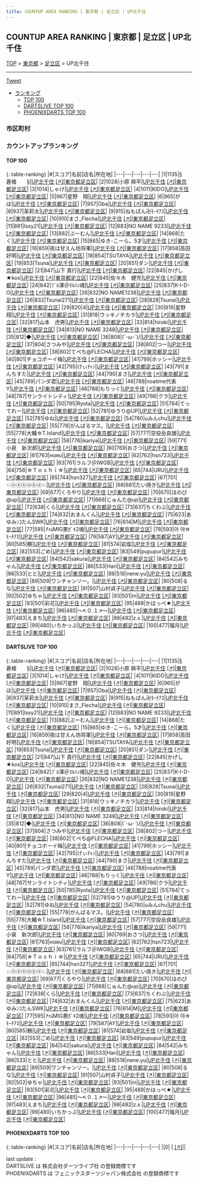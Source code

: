```yaml
---
title: COUNTUP AREA RANKING | 東京都 | 足立区 | UP北千住
---
```

## COUNTUP AREA RANKING | 東京都 | 足立区 | UP北千住

[TOP](/darts/rank/) > [東京都](/darts/rank/東京都/) > [足立区](/darts/rank/東京都/足立区/) > UP北千住

___

<a href="https://twitter.com/share?ref_src=twsrc%5Etfw" data-text="COUNTUP AREA RANKING | 東京都足立区UP北千住" class="twitter-share-button" data-hashtags="DARTSLIVE,PHOENIXDARTS,darts,ダーツ" data-show-count="false">Tweet</a>

* [ランキング](#カウントアップランキング)
    * [TOP 100](#top-100)
    * [DARTSLIVE TOP 100](#dartslive-top-100)
    * [PHOENIXDARTS TOP 100](#phoenixdarts-top-100)

### 市区町村

<ul>

</ul>

### カウントアップランキング

#### TOP 100



{:.table-ranking}
|#|スコア|名前|店名|所在地|
|---|---|---|---|---|
|1|1135|<span class="rank-name-dl">§　　蒼槍　　§</span>|<a href="/darts/rank/shops/f535b142e083513c58d385ea46352d8f.html">UP北千住</a> <a href="https://search.dartslive.com/jp/shop/f535b142e083513c58d385ea46352d8f">[↗]</a>|<a href="/darts/rank/東京都/足立区">東京都足立区</a>|
|2|1028|<span class="rank-name-dl">小原 舜平</span>|<a href="/darts/rank/shops/f535b142e083513c58d385ea46352d8f.html">UP北千住</a> <a href="https://search.dartslive.com/jp/shop/f535b142e083513c58d385ea46352d8f">[↗]</a>|<a href="/darts/rank/東京都/足立区">東京都足立区</a>|
|3|1014|<span class="rank-name-dl">しゃけ</span>|<a href="/darts/rank/shops/f535b142e083513c58d385ea46352d8f.html">UP北千住</a> <a href="https://search.dartslive.com/jp/shop/f535b142e083513c58d385ea46352d8f">[↗]</a>|<a href="/darts/rank/東京都/足立区">東京都足立区</a>|
|4|1011|<span class="rank-name-dl">KIDO</span>|<a href="/darts/rank/shops/f535b142e083513c58d385ea46352d8f.html">UP北千住</a> <a href="https://search.dartslive.com/jp/shop/f535b142e083513c58d385ea46352d8f">[↗]</a>|<a href="/darts/rank/東京都/足立区">東京都足立区</a>|
|5|967|<span class="rank-name-dl">星野　翔</span>|<a href="/darts/rank/shops/f535b142e083513c58d385ea46352d8f.html">UP北千住</a> <a href="https://search.dartslive.com/jp/shop/f535b142e083513c58d385ea46352d8f">[↗]</a>|<a href="/darts/rank/東京都/足立区">東京都足立区</a>|
|6|965|<span class="rank-name-dl">がほ</span>|<a href="/darts/rank/shops/f535b142e083513c58d385ea46352d8f.html">UP北千住</a> <a href="https://search.dartslive.com/jp/shop/f535b142e083513c58d385ea46352d8f">[↗]</a>|<a href="/darts/rank/東京都/足立区">東京都足立区</a>|
|7|957|<span class="rank-name-dl">Oba</span>|<a href="/darts/rank/shops/f535b142e083513c58d385ea46352d8f.html">UP北千住</a> <a href="https://search.dartslive.com/jp/shop/f535b142e083513c58d385ea46352d8f">[↗]</a>|<a href="/darts/rank/東京都/足立区">東京都足立区</a>|
|8|937|<span class="rank-name-dl">茉莉太</span>|<a href="/darts/rank/shops/f535b142e083513c58d385ea46352d8f.html">UP北千住</a> <a href="https://search.dartslive.com/jp/shop/f535b142e083513c58d385ea46352d8f">[↗]</a>|<a href="/darts/rank/東京都/足立区">東京都足立区</a>|
|9|915|<span class="rank-name-dl">ねもぱん卍ﾓｰﾁｱｽ</span>|<a href="/darts/rank/shops/f535b142e083513c58d385ea46352d8f.html">UP北千住</a> <a href="https://search.dartslive.com/jp/shop/f535b142e083513c58d385ea46352d8f">[↗]</a>|<a href="/darts/rank/東京都/足立区">東京都足立区</a>|
|10|910|<span class="rank-name-dl">まさ_Flecha</span>|<a href="/darts/rank/shops/f535b142e083513c58d385ea46352d8f.html">UP北千住</a> <a href="https://search.dartslive.com/jp/shop/f535b142e083513c58d385ea46352d8f">[↗]</a>|<a href="/darts/rank/東京都/足立区">東京都足立区</a>|
|11|891|<span class="rank-name-dl">Issy21</span>|<a href="/darts/rank/shops/f535b142e083513c58d385ea46352d8f.html">UP北千住</a> <a href="https://search.dartslive.com/jp/shop/f535b142e083513c58d385ea46352d8f">[↗]</a>|<a href="/darts/rank/東京都/足立区">東京都足立区</a>|
|12|883|<span class="rank-name-dl">NO NAME 9233</span>|<a href="/darts/rank/shops/f535b142e083513c58d385ea46352d8f.html">UP北千住</a> <a href="https://search.dartslive.com/jp/shop/f535b142e083513c58d385ea46352d8f">[↗]</a>|<a href="/darts/rank/東京都/足立区">東京都足立区</a>|
|13|882|<span class="rank-name-dl">ぷーむん</span>|<a href="/darts/rank/shops/f535b142e083513c58d385ea46352d8f.html">UP北千住</a> <a href="https://search.dartslive.com/jp/shop/f535b142e083513c58d385ea46352d8f">[↗]</a>|<a href="/darts/rank/東京都/足立区">東京都足立区</a>|
|14|868|<span class="rank-name-dl">たく</span>|<a href="/darts/rank/shops/f535b142e083513c58d385ea46352d8f.html">UP北千住</a> <a href="https://search.dartslive.com/jp/shop/f535b142e083513c58d385ea46352d8f">[↗]</a>|<a href="/darts/rank/東京都/足立区">東京都足立区</a>|
|15|865|<span class="rank-name-dl">ゆき･こーら。5才</span>|<a href="/darts/rank/shops/f535b142e083513c58d385ea46352d8f.html">UP北千住</a> <a href="https://search.dartslive.com/jp/shop/f535b142e083513c58d385ea46352d8f">[↗]</a>|<a href="/darts/rank/東京都/足立区">東京都足立区</a>|
|16|859|<span class="rank-name-dl">夜は甘えん坊将軍</span>|<a href="/darts/rank/shops/f535b142e083513c58d385ea46352d8f.html">UP北千住</a> <a href="https://search.dartslive.com/jp/shop/f535b142e083513c58d385ea46352d8f">[↗]</a>|<a href="/darts/rank/東京都/足立区">東京都足立区</a>|
|17|858|<span class="rank-name-dl">高田　好明</span>|<a href="/darts/rank/shops/f535b142e083513c58d385ea46352d8f.html">UP北千住</a> <a href="https://search.dartslive.com/jp/shop/f535b142e083513c58d385ea46352d8f">[↗]</a>|<a href="/darts/rank/東京都/足立区">東京都足立区</a>|
|18|854|<span class="rank-name-dl">TSUTAYA</span>|<a href="/darts/rank/shops/f535b142e083513c58d385ea46352d8f.html">UP北千住</a> <a href="https://search.dartslive.com/jp/shop/f535b142e083513c58d385ea46352d8f">[↗]</a>|<a href="/darts/rank/東京都/足立区">東京都足立区</a>|
|19|853|<span class="rank-name-dl">Tsuna</span>|<a href="/darts/rank/shops/f535b142e083513c58d385ea46352d8f.html">UP北千住</a> <a href="https://search.dartslive.com/jp/shop/f535b142e083513c58d385ea46352d8f">[↗]</a>|<a href="/darts/rank/東京都/足立区">東京都足立区</a>|
|20|851|<span class="rank-name-dl">ダン</span>|<a href="/darts/rank/shops/f535b142e083513c58d385ea46352d8f.html">UP北千住</a> <a href="https://search.dartslive.com/jp/shop/f535b142e083513c58d385ea46352d8f">[↗]</a>|<a href="/darts/rank/東京都/足立区">東京都足立区</a>|
|21|847|<span class="rank-name-dl">山下 貴行</span>|<a href="/darts/rank/shops/f535b142e083513c58d385ea46352d8f.html">UP北千住</a> <a href="https://search.dartslive.com/jp/shop/f535b142e083513c58d385ea46352d8f">[↗]</a>|<a href="/darts/rank/東京都/足立区">東京都足立区</a>|
|22|845|<span class="rank-name-dl">かげし★kos</span>|<a href="/darts/rank/shops/f535b142e083513c58d385ea46352d8f.html">UP北千住</a> <a href="https://search.dartslive.com/jp/shop/f535b142e083513c58d385ea46352d8f">[↗]</a>|<a href="/darts/rank/東京都/足立区">東京都足立区</a>|
|22|845|<span class="rank-name-dl">佐々木　健充</span>|<a href="/darts/rank/shops/f535b142e083513c58d385ea46352d8f.html">UP北千住</a> <a href="https://search.dartslive.com/jp/shop/f535b142e083513c58d385ea46352d8f">[↗]</a>|<a href="/darts/rank/東京都/足立区">東京都足立区</a>|
|24|842|<span class="rank-name-dl">ﾌﾞﾙ澤＠ﾏﾙﾊﾝ魂</span>|<a href="/darts/rank/shops/f535b142e083513c58d385ea46352d8f.html">UP北千住</a> <a href="https://search.dartslive.com/jp/shop/f535b142e083513c58d385ea46352d8f">[↗]</a>|<a href="/darts/rank/東京都/足立区">東京都足立区</a>|
|25|837|<span class="rank-name-dl">K-I-D-O</span>|<a href="/darts/rank/shops/f535b142e083513c58d385ea46352d8f.html">UP北千住</a> <a href="https://search.dartslive.com/jp/shop/f535b142e083513c58d385ea46352d8f">[↗]</a>|<a href="/darts/rank/東京都/足立区">東京都足立区</a>|
|26|832|<span class="rank-name-dl">NO NAME1238</span>|<a href="/darts/rank/shops/f535b142e083513c58d385ea46352d8f.html">UP北千住</a> <a href="https://search.dartslive.com/jp/shop/f535b142e083513c58d385ea46352d8f">[↗]</a>|<a href="/darts/rank/東京都/足立区">東京都足立区</a>|
|26|832|<span class="rank-name-dl">Tsunai271</span>|<a href="/darts/rank/shops/f535b142e083513c58d385ea46352d8f.html">UP北千住</a> <a href="https://search.dartslive.com/jp/shop/f535b142e083513c58d385ea46352d8f">[↗]</a>|<a href="/darts/rank/東京都/足立区">東京都足立区</a>|
|28|828|<span class="rank-name-dl">Tsunai</span>|<a href="/darts/rank/shops/f535b142e083513c58d385ea46352d8f.html">UP北千住</a> <a href="https://search.dartslive.com/jp/shop/f535b142e083513c58d385ea46352d8f">[↗]</a>|<a href="/darts/rank/東京都/足立区">東京都足立区</a>|
|29|820|<span class="rank-name-dl">4</span>|<a href="/darts/rank/shops/f535b142e083513c58d385ea46352d8f.html">UP北千住</a> <a href="https://search.dartslive.com/jp/shop/f535b142e083513c58d385ea46352d8f">[↗]</a>|<a href="/darts/rank/東京都/足立区">東京都足立区</a>|
|30|819|<span class="rank-name-dl">星野 翔</span>|<a href="/darts/rank/shops/f535b142e083513c58d385ea46352d8f.html">UP北千住</a> <a href="https://search.dartslive.com/jp/shop/f535b142e083513c58d385ea46352d8f">[↗]</a>|<a href="/darts/rank/東京都/足立区">東京都足立区</a>|
|31|818|<span class="rank-name-dl">ウッキノチカラ</span>|<a href="/darts/rank/shops/f535b142e083513c58d385ea46352d8f.html">UP北千住</a> <a href="https://search.dartslive.com/jp/shop/f535b142e083513c58d385ea46352d8f">[↗]</a>|<a href="/darts/rank/東京都/足立区">東京都足立区</a>|
|32|817|<span class="rank-name-dl">山本　虎男</span>|<a href="/darts/rank/shops/f535b142e083513c58d385ea46352d8f.html">UP北千住</a> <a href="https://search.dartslive.com/jp/shop/f535b142e083513c58d385ea46352d8f">[↗]</a>|<a href="/darts/rank/東京都/足立区">東京都足立区</a>|
|33|814|<span class="rank-name-dl">hiroki</span>|<a href="/darts/rank/shops/f535b142e083513c58d385ea46352d8f.html">UP北千住</a> <a href="https://search.dartslive.com/jp/shop/f535b142e083513c58d385ea46352d8f">[↗]</a>|<a href="/darts/rank/東京都/足立区">東京都足立区</a>|
|34|813|<span class="rank-name-dl">NO NAME 3248</span>|<a href="/darts/rank/shops/f535b142e083513c58d385ea46352d8f.html">UP北千住</a> <a href="https://search.dartslive.com/jp/shop/f535b142e083513c58d385ea46352d8f">[↗]</a>|<a href="/darts/rank/東京都/足立区">東京都足立区</a>|
|35|812|<span class="rank-name-dl">◆</span>|<a href="/darts/rank/shops/f535b142e083513c58d385ea46352d8f.html">UP北千住</a> <a href="https://search.dartslive.com/jp/shop/f535b142e083513c58d385ea46352d8f">[↗]</a>|<a href="/darts/rank/東京都/足立区">東京都足立区</a>|
|36|808|<span class="rank-name-dl">(`･ω･´)/</span>|<a href="/darts/rank/shops/f535b142e083513c58d385ea46352d8f.html">UP北千住</a> <a href="https://search.dartslive.com/jp/shop/f535b142e083513c58d385ea46352d8f">[↗]</a>|<a href="/darts/rank/東京都/足立区">東京都足立区</a>|
|37|804|<span class="rank-name-dl">さつみや</span>|<a href="/darts/rank/shops/f535b142e083513c58d385ea46352d8f.html">UP北千住</a> <a href="https://search.dartslive.com/jp/shop/f535b142e083513c58d385ea46352d8f">[↗]</a>|<a href="/darts/rank/東京都/足立区">東京都足立区</a>|
|38|802|<span class="rank-name-dl">つー</span>|<a href="/darts/rank/shops/f535b142e083513c58d385ea46352d8f.html">UP北千住</a> <a href="https://search.dartslive.com/jp/shop/f535b142e083513c58d385ea46352d8f">[↗]</a>|<a href="/darts/rank/東京都/足立区">東京都足立区</a>|
|38|802|<span class="rank-name-dl">てぺち@FLECHA</span>|<a href="/darts/rank/shops/f535b142e083513c58d385ea46352d8f.html">UP北千住</a> <a href="https://search.dartslive.com/jp/shop/f535b142e083513c58d385ea46352d8f">[↗]</a>|<a href="/darts/rank/東京都/足立区">東京都足立区</a>|
|40|801|<span class="rank-name-dl">チョコボーイ梅</span>|<a href="/darts/rank/shops/f535b142e083513c58d385ea46352d8f.html">UP北千住</a> <a href="https://search.dartslive.com/jp/shop/f535b142e083513c58d385ea46352d8f">[↗]</a>|<a href="/darts/rank/東京都/足立区">東京都足立区</a>|
|41|799|<span class="rank-name-dl">ホッシー</span>|<a href="/darts/rank/shops/f535b142e083513c58d385ea46352d8f.html">UP北千住</a> <a href="https://search.dartslive.com/jp/shop/f535b142e083513c58d385ea46352d8f">[↗]</a>|<a href="/darts/rank/東京都/足立区">東京都足立区</a>|
|42|795|<span class="rank-name-dl">けぃﾁｬﾝ</span>|<a href="/darts/rank/shops/f535b142e083513c58d385ea46352d8f.html">UP北千住</a> <a href="https://search.dartslive.com/jp/shop/f535b142e083513c58d385ea46352d8f">[↗]</a>|<a href="/darts/rank/東京都/足立区">東京都足立区</a>|
|43|791|<span class="rank-name-dl">まんちすた</span>|<a href="/darts/rank/shops/f535b142e083513c58d385ea46352d8f.html">UP北千住</a> <a href="https://search.dartslive.com/jp/shop/f535b142e083513c58d385ea46352d8f">[↗]</a>|<a href="/darts/rank/東京都/足立区">東京都足立区</a>|
|44|790|<span class="rank-name-dl">まさ</span>|<a href="/darts/rank/shops/f535b142e083513c58d385ea46352d8f.html">UP北千住</a> <a href="https://search.dartslive.com/jp/shop/f535b142e083513c58d385ea46352d8f">[↗]</a>|<a href="/darts/rank/東京都/足立区">東京都足立区</a>|
|45|789|<span class="rank-name-dl">パンダ君</span>|<a href="/darts/rank/shops/f535b142e083513c58d385ea46352d8f.html">UP北千住</a> <a href="https://search.dartslive.com/jp/shop/f535b142e083513c58d385ea46352d8f">[↗]</a>|<a href="/darts/rank/東京都/足立区">東京都足立区</a>|
|46|788|<span class="rank-name-dl">noatime代表　Y</span>|<a href="/darts/rank/shops/f535b142e083513c58d385ea46352d8f.html">UP北千住</a> <a href="https://search.dartslive.com/jp/shop/f535b142e083513c58d385ea46352d8f">[↗]</a>|<a href="/darts/rank/東京都/足立区">東京都足立区</a>|
|46|788|<span class="rank-name-dl">もりっく</span>|<a href="/darts/rank/shops/f535b142e083513c58d385ea46352d8f.html">UP北千住</a> <a href="https://search.dartslive.com/jp/shop/f535b142e083513c58d385ea46352d8f">[↗]</a>|<a href="/darts/rank/東京都/足立区">東京都足立区</a>|
|48|787|<span class="rank-name-dl">サンライトシティ</span>|<a href="/darts/rank/shops/f535b142e083513c58d385ea46352d8f.html">UP北千住</a> <a href="https://search.dartslive.com/jp/shop/f535b142e083513c58d385ea46352d8f">[↗]</a>|<a href="/darts/rank/東京都/足立区">東京都足立区</a>|
|49|786|<span class="rank-name-dl">クラ</span>|<a href="/darts/rank/shops/f535b142e083513c58d385ea46352d8f.html">UP北千住</a> <a href="https://search.dartslive.com/jp/shop/f535b142e083513c58d385ea46352d8f">[↗]</a>|<a href="/darts/rank/東京都/足立区">東京都足立区</a>|
|50|785|<span class="rank-name-dl">Ryota</span>|<a href="/darts/rank/shops/f535b142e083513c58d385ea46352d8f.html">UP北千住</a> <a href="https://search.dartslive.com/jp/shop/f535b142e083513c58d385ea46352d8f">[↗]</a>|<a href="/darts/rank/東京都/足立区">東京都足立区</a>|
|51|784|<span class="rank-name-dl">てってれー</span>|<a href="/darts/rank/shops/f535b142e083513c58d385ea46352d8f.html">UP北千住</a> <a href="https://search.dartslive.com/jp/shop/f535b142e083513c58d385ea46352d8f">[↗]</a>|<a href="/darts/rank/東京都/足立区">東京都足立区</a>|
|52|781|<span class="rank-name-dl">ゆうり@UP</span>|<a href="/darts/rank/shops/f535b142e083513c58d385ea46352d8f.html">UP北千住</a> <a href="https://search.dartslive.com/jp/shop/f535b142e083513c58d385ea46352d8f">[↗]</a>|<a href="/darts/rank/東京都/足立区">東京都足立区</a>|
|52|781|<span class="rank-name-dl">ゆね</span>|<a href="/darts/rank/shops/f535b142e083513c58d385ea46352d8f.html">UP北千住</a> <a href="https://search.dartslive.com/jp/shop/f535b142e083513c58d385ea46352d8f">[↗]</a>|<a href="/darts/rank/東京都/足立区">東京都足立区</a>|
|54|780|<span class="rank-name-dl">uみんchu</span>|<a href="/darts/rank/shops/f535b142e083513c58d385ea46352d8f.html">UP北千住</a> <a href="https://search.dartslive.com/jp/shop/f535b142e083513c58d385ea46352d8f">[↗]</a>|<a href="/darts/rank/東京都/足立区">東京都足立区</a>|
|55|778|<span class="rank-name-dl">がんばるマス。</span>|<a href="/darts/rank/shops/f535b142e083513c58d385ea46352d8f.html">UP北千住</a> <a href="https://search.dartslive.com/jp/shop/f535b142e083513c58d385ea46352d8f">[↗]</a>|<a href="/darts/rank/東京都/足立区">東京都足立区</a>|
|55|778|<span class="rank-name-dl">大輔☆T.Island</span>|<a href="/darts/rank/shops/f535b142e083513c58d385ea46352d8f.html">UP北千住</a> <a href="https://search.dartslive.com/jp/shop/f535b142e083513c58d385ea46352d8f">[↗]</a>|<a href="/darts/rank/東京都/足立区">東京都足立区</a>|
|57|777|<span class="rank-name-dl">空投岳良雄</span>|<a href="/darts/rank/shops/f535b142e083513c58d385ea46352d8f.html">UP北千住</a> <a href="https://search.dartslive.com/jp/shop/f535b142e083513c58d385ea46352d8f">[↗]</a>|<a href="/darts/rank/東京都/足立区">東京都足立区</a>|
|58|776|<span class="rank-name-dl">ikariya</span>|<a href="/darts/rank/shops/f535b142e083513c58d385ea46352d8f.html">UP北千住</a> <a href="https://search.dartslive.com/jp/shop/f535b142e083513c58d385ea46352d8f">[↗]</a>|<a href="/darts/rank/東京都/足立区">東京都足立区</a>|
|59|771|<span class="rank-name-dl">小泉　新次郎</span>|<a href="/darts/rank/shops/f535b142e083513c58d385ea46352d8f.html">UP北千住</a> <a href="https://search.dartslive.com/jp/shop/f535b142e083513c58d385ea46352d8f">[↗]</a>|<a href="/darts/rank/東京都/足立区">東京都足立区</a>|
|60|769|<span class="rank-name-dl">おさつ</span>|<a href="/darts/rank/shops/f535b142e083513c58d385ea46352d8f.html">UP北千住</a> <a href="https://search.dartslive.com/jp/shop/f535b142e083513c58d385ea46352d8f">[↗]</a>|<a href="/darts/rank/東京都/足立区">東京都足立区</a>|
|61|763|<span class="rank-name-dl">нαяυ</span>|<a href="/darts/rank/shops/f535b142e083513c58d385ea46352d8f.html">UP北千住</a> <a href="https://search.dartslive.com/jp/shop/f535b142e083513c58d385ea46352d8f">[↗]</a>|<a href="/darts/rank/東京都/足立区">東京都足立区</a>|
|62|762|<span class="rank-name-dl">hsn723</span>|<a href="/darts/rank/shops/f535b142e083513c58d385ea46352d8f.html">UP北千住</a> <a href="https://search.dartslive.com/jp/shop/f535b142e083513c58d385ea46352d8f">[↗]</a>|<a href="/darts/rank/東京都/足立区">東京都足立区</a>|
|63|761|<span class="rank-name-dl">ラルフ＠IWGB</span>|<a href="/darts/rank/shops/f535b142e083513c58d385ea46352d8f.html">UP北千住</a> <a href="https://search.dartslive.com/jp/shop/f535b142e083513c58d385ea46352d8f">[↗]</a>|<a href="/darts/rank/東京都/足立区">東京都足立区</a>|
|64|756|<span class="rank-name-dl">☆Ｔｏｓｈｉ☆</span>|<a href="/darts/rank/shops/f535b142e083513c58d385ea46352d8f.html">UP北千住</a> <a href="https://search.dartslive.com/jp/shop/f535b142e083513c58d385ea46352d8f">[↗]</a>|<a href="/darts/rank/東京都/足立区">東京都足立区</a>|
|65|744|<span class="rank-name-dl">URU</span>|<a href="/darts/rank/shops/f535b142e083513c58d385ea46352d8f.html">UP北千住</a> <a href="https://search.dartslive.com/jp/shop/f535b142e083513c58d385ea46352d8f">[↗]</a>|<a href="/darts/rank/東京都/足立区">東京都足立区</a>|
|65|744|<span class="rank-name-dl">hsn327</span>|<a href="/darts/rank/shops/f535b142e083513c58d385ea46352d8f.html">UP北千住</a> <a href="https://search.dartslive.com/jp/shop/f535b142e083513c58d385ea46352d8f">[↗]</a>|<a href="/darts/rank/東京都/足立区">東京都足立区</a>|
|67|701|<span class="rank-name-dl">♘ⓝⓐⓝⓐⓚⓞ♘</span>|<a href="/darts/rank/shops/f535b142e083513c58d385ea46352d8f.html">UP北千住</a> <a href="https://search.dartslive.com/jp/shop/f535b142e083513c58d385ea46352d8f">[↗]</a>|<a href="/darts/rank/東京都/足立区">東京都足立区</a>|
|68|681|<span class="rank-name-dl">たい焼き</span>|<a href="/darts/rank/shops/f535b142e083513c58d385ea46352d8f.html">UP北千住</a> <a href="https://search.dartslive.com/jp/shop/f535b142e083513c58d385ea46352d8f">[↗]</a>|<a href="/darts/rank/東京都/足立区">東京都足立区</a>|
|69|677|<span class="rank-name-dl">くろやり</span>|<a href="/darts/rank/shops/f535b142e083513c58d385ea46352d8f.html">UP北千住</a> <a href="https://search.dartslive.com/jp/shop/f535b142e083513c58d385ea46352d8f">[↗]</a>|<a href="/darts/rank/東京都/足立区">東京都足立区</a>|
|70|670|<span class="rank-name-dl">ほのぴ@up</span>|<a href="/darts/rank/shops/f535b142e083513c58d385ea46352d8f.html">UP北千住</a> <a href="https://search.dartslive.com/jp/shop/f535b142e083513c58d385ea46352d8f">[↗]</a>|<a href="/darts/rank/東京都/足立区">東京都足立区</a>|
|71|668|<span class="rank-name-dl">じゅんた@up</span>|<a href="/darts/rank/shops/f535b142e083513c58d385ea46352d8f.html">UP北千住</a> <a href="https://search.dartslive.com/jp/shop/f535b142e083513c58d385ea46352d8f">[↗]</a>|<a href="/darts/rank/東京都/足立区">東京都足立区</a>|
|72|638|<span class="rank-name-dl">くら</span>|<a href="/darts/rank/shops/f535b142e083513c58d385ea46352d8f.html">UP北千住</a> <a href="https://search.dartslive.com/jp/shop/f535b142e083513c58d385ea46352d8f">[↗]</a>|<a href="/darts/rank/東京都/足立区">東京都足立区</a>|
|73|637|<span class="rank-name-dl">ちくわぶ</span>|<a href="/darts/rank/shops/f535b142e083513c58d385ea46352d8f.html">UP北千住</a> <a href="https://search.dartslive.com/jp/shop/f535b142e083513c58d385ea46352d8f">[↗]</a>|<a href="/darts/rank/東京都/足立区">東京都足立区</a>|
|74|632|<span class="rank-name-dl">おまんくん</span>|<a href="/darts/rank/shops/f535b142e083513c58d385ea46352d8f.html">UP北千住</a> <a href="https://search.dartslive.com/jp/shop/f535b142e083513c58d385ea46352d8f">[↗]</a>|<a href="/darts/rank/東京都/足立区">東京都足立区</a>|
|75|623|<span class="rank-name-dl">あゆみﾝｺたんSWK</span>|<a href="/darts/rank/shops/f535b142e083513c58d385ea46352d8f.html">UP北千住</a> <a href="https://search.dartslive.com/jp/shop/f535b142e083513c58d385ea46352d8f">[↗]</a>|<a href="/darts/rank/東京都/足立区">東京都足立区</a>|
|76|614|<span class="rank-name-dl">M</span>|<a href="/darts/rank/shops/f535b142e083513c58d385ea46352d8f.html">UP北千住</a> <a href="https://search.dartslive.com/jp/shop/f535b142e083513c58d385ea46352d8f">[↗]</a>|<a href="/darts/rank/東京都/足立区">東京都足立区</a>|
|77|595|<span class="rank-name-dl">*ﾁｬﾑ*MIG悪ｶﾞｷ2魂</span>|<a href="/darts/rank/shops/f535b142e083513c58d385ea46352d8f.html">UP北千住</a> <a href="https://search.dartslive.com/jp/shop/f535b142e083513c58d385ea46352d8f">[↗]</a>|<a href="/darts/rank/東京都/足立区">東京都足立区</a>|
|78|593|<span class="rank-name-dl">아 야‪☆ﾓｰﾁｱｽ</span>|<a href="/darts/rank/shops/f535b142e083513c58d385ea46352d8f.html">UP北千住</a> <a href="https://search.dartslive.com/jp/shop/f535b142e083513c58d385ea46352d8f">[↗]</a>|<a href="/darts/rank/東京都/足立区">東京都足立区</a>|
|79|587|<span class="rank-name-dl">AY</span>|<a href="/darts/rank/shops/f535b142e083513c58d385ea46352d8f.html">UP北千住</a> <a href="https://search.dartslive.com/jp/shop/f535b142e083513c58d385ea46352d8f">[↗]</a>|<a href="/darts/rank/東京都/足立区">東京都足立区</a>|
|80|585|<span class="rank-name-dl">鵺</span>|<a href="/darts/rank/shops/f535b142e083513c58d385ea46352d8f.html">UP北千住</a> <a href="https://search.dartslive.com/jp/shop/f535b142e083513c58d385ea46352d8f">[↗]</a>|<a href="/darts/rank/東京都/足立区">東京都足立区</a>|
|81|574|<span class="rank-name-dl">岩塩</span>|<a href="/darts/rank/shops/f535b142e083513c58d385ea46352d8f.html">UP北千住</a> <a href="https://search.dartslive.com/jp/shop/f535b142e083513c58d385ea46352d8f">[↗]</a>|<a href="/darts/rank/東京都/足立区">東京都足立区</a>|
|82|553|<span class="rank-name-dl">ごめ</span>|<a href="/darts/rank/shops/f535b142e083513c58d385ea46352d8f.html">UP北千住</a> <a href="https://search.dartslive.com/jp/shop/f535b142e083513c58d385ea46352d8f">[↗]</a>|<a href="/darts/rank/東京都/足立区">東京都足立区</a>|
|83|549|<span class="rank-name-dl">pupupur</span>|<a href="/darts/rank/shops/f535b142e083513c58d385ea46352d8f.html">UP北千住</a> <a href="https://search.dartslive.com/jp/shop/f535b142e083513c58d385ea46352d8f">[↗]</a>|<a href="/darts/rank/東京都/足立区">東京都足立区</a>|
|84|542|<span class="rank-name-dl">sakura</span>|<a href="/darts/rank/shops/f535b142e083513c58d385ea46352d8f.html">UP北千住</a> <a href="https://search.dartslive.com/jp/shop/f535b142e083513c58d385ea46352d8f">[↗]</a>|<a href="/darts/rank/東京都/足立区">東京都足立区</a>|
|84|542|<span class="rank-name-dl">みちゃん</span>|<a href="/darts/rank/shops/f535b142e083513c58d385ea46352d8f.html">UP北千住</a> <a href="https://search.dartslive.com/jp/shop/f535b142e083513c58d385ea46352d8f">[↗]</a>|<a href="/darts/rank/東京都/足立区">東京都足立区</a>|
|86|533|<span class="rank-name-dl">Hari</span>|<a href="/darts/rank/shops/f535b142e083513c58d385ea46352d8f.html">UP北千住</a> <a href="https://search.dartslive.com/jp/shop/f535b142e083513c58d385ea46352d8f">[↗]</a>|<a href="/darts/rank/東京都/足立区">東京都足立区</a>|
|86|533|<span class="rank-name-dl">とと</span>|<a href="/darts/rank/shops/f535b142e083513c58d385ea46352d8f.html">UP北千住</a> <a href="https://search.dartslive.com/jp/shop/f535b142e083513c58d385ea46352d8f">[↗]</a>|<a href="/darts/rank/東京都/足立区">東京都足立区</a>|
|88|518|<span class="rank-name-dl">nene:yu</span>|<a href="/darts/rank/shops/f535b142e083513c58d385ea46352d8f.html">UP北千住</a> <a href="https://search.dartslive.com/jp/shop/f535b142e083513c58d385ea46352d8f">[↗]</a>|<a href="/darts/rank/東京都/足立区">東京都足立区</a>|
|89|509|<span class="rank-name-dl">ワンチャンソー。</span>|<a href="/darts/rank/shops/f535b142e083513c58d385ea46352d8f.html">UP北千住</a> <a href="https://search.dartslive.com/jp/shop/f535b142e083513c58d385ea46352d8f">[↗]</a>|<a href="/darts/rank/東京都/足立区">東京都足立区</a>|
|90|508|<span class="rank-name-dl">るな</span>|<a href="/darts/rank/shops/f535b142e083513c58d385ea46352d8f.html">UP北千住</a> <a href="https://search.dartslive.com/jp/shop/f535b142e083513c58d385ea46352d8f">[↗]</a>|<a href="/darts/rank/東京都/足立区">東京都足立区</a>|
|91|507|<span class="rank-name-dl">山村貞子</span>|<a href="/darts/rank/shops/f535b142e083513c58d385ea46352d8f.html">UP北千住</a> <a href="https://search.dartslive.com/jp/shop/f535b142e083513c58d385ea46352d8f">[↗]</a>|<a href="/darts/rank/東京都/足立区">東京都足立区</a>|
|92|502|<span class="rank-name-dl">ゆちゃ</span>|<a href="/darts/rank/shops/f535b142e083513c58d385ea46352d8f.html">UP北千住</a> <a href="https://search.dartslive.com/jp/shop/f535b142e083513c58d385ea46352d8f">[↗]</a>|<a href="/darts/rank/東京都/足立区">東京都足立区</a>|
|93|501|<span class="rank-name-dl">m</span>|<a href="/darts/rank/shops/f535b142e083513c58d385ea46352d8f.html">UP北千住</a> <a href="https://search.dartslive.com/jp/shop/f535b142e083513c58d385ea46352d8f">[↗]</a>|<a href="/darts/rank/東京都/足立区">東京都足立区</a>|
|93|501|<span class="rank-name-dl">彩花</span>|<a href="/darts/rank/shops/f535b142e083513c58d385ea46352d8f.html">UP北千住</a> <a href="https://search.dartslive.com/jp/shop/f535b142e083513c58d385ea46352d8f">[↗]</a>|<a href="/darts/rank/東京都/足立区">東京都足立区</a>|
|95|489|<span class="rank-name-dl">かほっぺ★</span>|<a href="/darts/rank/shops/f535b142e083513c58d385ea46352d8f.html">UP北千住</a> <a href="https://search.dartslive.com/jp/shop/f535b142e083513c58d385ea46352d8f">[↗]</a>|<a href="/darts/rank/東京都/足立区">東京都足立区</a>|
|96|485|<span class="rank-name-dl">～↖０.１↗～</span>|<a href="/darts/rank/shops/f535b142e083513c58d385ea46352d8f.html">UP北千住</a> <a href="https://search.dartslive.com/jp/shop/f535b142e083513c58d385ea46352d8f">[↗]</a>|<a href="/darts/rank/東京都/足立区">東京都足立区</a>|
|97|483|<span class="rank-name-dl">えまち</span>|<a href="/darts/rank/shops/f535b142e083513c58d385ea46352d8f.html">UP北千住</a> <a href="https://search.dartslive.com/jp/shop/f535b142e083513c58d385ea46352d8f">[↗]</a>|<a href="/darts/rank/東京都/足立区">東京都足立区</a>|
|98|482|<span class="rank-name-dl">z.x.</span>|<a href="/darts/rank/shops/f535b142e083513c58d385ea46352d8f.html">UP北千住</a> <a href="https://search.dartslive.com/jp/shop/f535b142e083513c58d385ea46352d8f">[↗]</a>|<a href="/darts/rank/東京都/足立区">東京都足立区</a>|
|99|480|<span class="rank-name-dl">いちかっぷ</span>|<a href="/darts/rank/shops/f535b142e083513c58d385ea46352d8f.html">UP北千住</a> <a href="https://search.dartslive.com/jp/shop/f535b142e083513c58d385ea46352d8f">[↗]</a>|<a href="/darts/rank/東京都/足立区">東京都足立区</a>|
|100|477|<span class="rank-name-dl">瑠月</span>|<a href="/darts/rank/shops/f535b142e083513c58d385ea46352d8f.html">UP北千住</a> <a href="https://search.dartslive.com/jp/shop/f535b142e083513c58d385ea46352d8f">[↗]</a>|<a href="/darts/rank/東京都/足立区">東京都足立区</a>|


#### DARTSLIVE TOP 100



{:.table-ranking}
|#|スコア|名前|店名|所在地|
|---|---|---|---|---|
|1|1135|<span class="rank-name-dl">§　　蒼槍　　§</span>|<a href="/darts/rank/shops/f535b142e083513c58d385ea46352d8f.html">UP北千住</a> <a href="https://search.dartslive.com/jp/shop/f535b142e083513c58d385ea46352d8f">[↗]</a>|<a href="/darts/rank/東京都/足立区">東京都足立区</a>|
|2|1028|<span class="rank-name-dl">小原 舜平</span>|<a href="/darts/rank/shops/f535b142e083513c58d385ea46352d8f.html">UP北千住</a> <a href="https://search.dartslive.com/jp/shop/f535b142e083513c58d385ea46352d8f">[↗]</a>|<a href="/darts/rank/東京都/足立区">東京都足立区</a>|
|3|1014|<span class="rank-name-dl">しゃけ</span>|<a href="/darts/rank/shops/f535b142e083513c58d385ea46352d8f.html">UP北千住</a> <a href="https://search.dartslive.com/jp/shop/f535b142e083513c58d385ea46352d8f">[↗]</a>|<a href="/darts/rank/東京都/足立区">東京都足立区</a>|
|4|1011|<span class="rank-name-dl">KIDO</span>|<a href="/darts/rank/shops/f535b142e083513c58d385ea46352d8f.html">UP北千住</a> <a href="https://search.dartslive.com/jp/shop/f535b142e083513c58d385ea46352d8f">[↗]</a>|<a href="/darts/rank/東京都/足立区">東京都足立区</a>|
|5|967|<span class="rank-name-dl">星野　翔</span>|<a href="/darts/rank/shops/f535b142e083513c58d385ea46352d8f.html">UP北千住</a> <a href="https://search.dartslive.com/jp/shop/f535b142e083513c58d385ea46352d8f">[↗]</a>|<a href="/darts/rank/東京都/足立区">東京都足立区</a>|
|6|965|<span class="rank-name-dl">がほ</span>|<a href="/darts/rank/shops/f535b142e083513c58d385ea46352d8f.html">UP北千住</a> <a href="https://search.dartslive.com/jp/shop/f535b142e083513c58d385ea46352d8f">[↗]</a>|<a href="/darts/rank/東京都/足立区">東京都足立区</a>|
|7|957|<span class="rank-name-dl">Oba</span>|<a href="/darts/rank/shops/f535b142e083513c58d385ea46352d8f.html">UP北千住</a> <a href="https://search.dartslive.com/jp/shop/f535b142e083513c58d385ea46352d8f">[↗]</a>|<a href="/darts/rank/東京都/足立区">東京都足立区</a>|
|8|937|<span class="rank-name-dl">茉莉太</span>|<a href="/darts/rank/shops/f535b142e083513c58d385ea46352d8f.html">UP北千住</a> <a href="https://search.dartslive.com/jp/shop/f535b142e083513c58d385ea46352d8f">[↗]</a>|<a href="/darts/rank/東京都/足立区">東京都足立区</a>|
|9|915|<span class="rank-name-dl">ねもぱん卍ﾓｰﾁｱｽ</span>|<a href="/darts/rank/shops/f535b142e083513c58d385ea46352d8f.html">UP北千住</a> <a href="https://search.dartslive.com/jp/shop/f535b142e083513c58d385ea46352d8f">[↗]</a>|<a href="/darts/rank/東京都/足立区">東京都足立区</a>|
|10|910|<span class="rank-name-dl">まさ_Flecha</span>|<a href="/darts/rank/shops/f535b142e083513c58d385ea46352d8f.html">UP北千住</a> <a href="https://search.dartslive.com/jp/shop/f535b142e083513c58d385ea46352d8f">[↗]</a>|<a href="/darts/rank/東京都/足立区">東京都足立区</a>|
|11|891|<span class="rank-name-dl">Issy21</span>|<a href="/darts/rank/shops/f535b142e083513c58d385ea46352d8f.html">UP北千住</a> <a href="https://search.dartslive.com/jp/shop/f535b142e083513c58d385ea46352d8f">[↗]</a>|<a href="/darts/rank/東京都/足立区">東京都足立区</a>|
|12|883|<span class="rank-name-dl">NO NAME 9233</span>|<a href="/darts/rank/shops/f535b142e083513c58d385ea46352d8f.html">UP北千住</a> <a href="https://search.dartslive.com/jp/shop/f535b142e083513c58d385ea46352d8f">[↗]</a>|<a href="/darts/rank/東京都/足立区">東京都足立区</a>|
|13|882|<span class="rank-name-dl">ぷーむん</span>|<a href="/darts/rank/shops/f535b142e083513c58d385ea46352d8f.html">UP北千住</a> <a href="https://search.dartslive.com/jp/shop/f535b142e083513c58d385ea46352d8f">[↗]</a>|<a href="/darts/rank/東京都/足立区">東京都足立区</a>|
|14|868|<span class="rank-name-dl">たく</span>|<a href="/darts/rank/shops/f535b142e083513c58d385ea46352d8f.html">UP北千住</a> <a href="https://search.dartslive.com/jp/shop/f535b142e083513c58d385ea46352d8f">[↗]</a>|<a href="/darts/rank/東京都/足立区">東京都足立区</a>|
|15|865|<span class="rank-name-dl">ゆき･こーら。5才</span>|<a href="/darts/rank/shops/f535b142e083513c58d385ea46352d8f.html">UP北千住</a> <a href="https://search.dartslive.com/jp/shop/f535b142e083513c58d385ea46352d8f">[↗]</a>|<a href="/darts/rank/東京都/足立区">東京都足立区</a>|
|16|859|<span class="rank-name-dl">夜は甘えん坊将軍</span>|<a href="/darts/rank/shops/f535b142e083513c58d385ea46352d8f.html">UP北千住</a> <a href="https://search.dartslive.com/jp/shop/f535b142e083513c58d385ea46352d8f">[↗]</a>|<a href="/darts/rank/東京都/足立区">東京都足立区</a>|
|17|858|<span class="rank-name-dl">高田　好明</span>|<a href="/darts/rank/shops/f535b142e083513c58d385ea46352d8f.html">UP北千住</a> <a href="https://search.dartslive.com/jp/shop/f535b142e083513c58d385ea46352d8f">[↗]</a>|<a href="/darts/rank/東京都/足立区">東京都足立区</a>|
|18|854|<span class="rank-name-dl">TSUTAYA</span>|<a href="/darts/rank/shops/f535b142e083513c58d385ea46352d8f.html">UP北千住</a> <a href="https://search.dartslive.com/jp/shop/f535b142e083513c58d385ea46352d8f">[↗]</a>|<a href="/darts/rank/東京都/足立区">東京都足立区</a>|
|19|853|<span class="rank-name-dl">Tsuna</span>|<a href="/darts/rank/shops/f535b142e083513c58d385ea46352d8f.html">UP北千住</a> <a href="https://search.dartslive.com/jp/shop/f535b142e083513c58d385ea46352d8f">[↗]</a>|<a href="/darts/rank/東京都/足立区">東京都足立区</a>|
|20|851|<span class="rank-name-dl">ダン</span>|<a href="/darts/rank/shops/f535b142e083513c58d385ea46352d8f.html">UP北千住</a> <a href="https://search.dartslive.com/jp/shop/f535b142e083513c58d385ea46352d8f">[↗]</a>|<a href="/darts/rank/東京都/足立区">東京都足立区</a>|
|21|847|<span class="rank-name-dl">山下 貴行</span>|<a href="/darts/rank/shops/f535b142e083513c58d385ea46352d8f.html">UP北千住</a> <a href="https://search.dartslive.com/jp/shop/f535b142e083513c58d385ea46352d8f">[↗]</a>|<a href="/darts/rank/東京都/足立区">東京都足立区</a>|
|22|845|<span class="rank-name-dl">かげし★kos</span>|<a href="/darts/rank/shops/f535b142e083513c58d385ea46352d8f.html">UP北千住</a> <a href="https://search.dartslive.com/jp/shop/f535b142e083513c58d385ea46352d8f">[↗]</a>|<a href="/darts/rank/東京都/足立区">東京都足立区</a>|
|22|845|<span class="rank-name-dl">佐々木　健充</span>|<a href="/darts/rank/shops/f535b142e083513c58d385ea46352d8f.html">UP北千住</a> <a href="https://search.dartslive.com/jp/shop/f535b142e083513c58d385ea46352d8f">[↗]</a>|<a href="/darts/rank/東京都/足立区">東京都足立区</a>|
|24|842|<span class="rank-name-dl">ﾌﾞﾙ澤＠ﾏﾙﾊﾝ魂</span>|<a href="/darts/rank/shops/f535b142e083513c58d385ea46352d8f.html">UP北千住</a> <a href="https://search.dartslive.com/jp/shop/f535b142e083513c58d385ea46352d8f">[↗]</a>|<a href="/darts/rank/東京都/足立区">東京都足立区</a>|
|25|837|<span class="rank-name-dl">K-I-D-O</span>|<a href="/darts/rank/shops/f535b142e083513c58d385ea46352d8f.html">UP北千住</a> <a href="https://search.dartslive.com/jp/shop/f535b142e083513c58d385ea46352d8f">[↗]</a>|<a href="/darts/rank/東京都/足立区">東京都足立区</a>|
|26|832|<span class="rank-name-dl">NO NAME1238</span>|<a href="/darts/rank/shops/f535b142e083513c58d385ea46352d8f.html">UP北千住</a> <a href="https://search.dartslive.com/jp/shop/f535b142e083513c58d385ea46352d8f">[↗]</a>|<a href="/darts/rank/東京都/足立区">東京都足立区</a>|
|26|832|<span class="rank-name-dl">Tsunai271</span>|<a href="/darts/rank/shops/f535b142e083513c58d385ea46352d8f.html">UP北千住</a> <a href="https://search.dartslive.com/jp/shop/f535b142e083513c58d385ea46352d8f">[↗]</a>|<a href="/darts/rank/東京都/足立区">東京都足立区</a>|
|28|828|<span class="rank-name-dl">Tsunai</span>|<a href="/darts/rank/shops/f535b142e083513c58d385ea46352d8f.html">UP北千住</a> <a href="https://search.dartslive.com/jp/shop/f535b142e083513c58d385ea46352d8f">[↗]</a>|<a href="/darts/rank/東京都/足立区">東京都足立区</a>|
|29|820|<span class="rank-name-dl">4</span>|<a href="/darts/rank/shops/f535b142e083513c58d385ea46352d8f.html">UP北千住</a> <a href="https://search.dartslive.com/jp/shop/f535b142e083513c58d385ea46352d8f">[↗]</a>|<a href="/darts/rank/東京都/足立区">東京都足立区</a>|
|30|819|<span class="rank-name-dl">星野 翔</span>|<a href="/darts/rank/shops/f535b142e083513c58d385ea46352d8f.html">UP北千住</a> <a href="https://search.dartslive.com/jp/shop/f535b142e083513c58d385ea46352d8f">[↗]</a>|<a href="/darts/rank/東京都/足立区">東京都足立区</a>|
|31|818|<span class="rank-name-dl">ウッキノチカラ</span>|<a href="/darts/rank/shops/f535b142e083513c58d385ea46352d8f.html">UP北千住</a> <a href="https://search.dartslive.com/jp/shop/f535b142e083513c58d385ea46352d8f">[↗]</a>|<a href="/darts/rank/東京都/足立区">東京都足立区</a>|
|32|817|<span class="rank-name-dl">山本　虎男</span>|<a href="/darts/rank/shops/f535b142e083513c58d385ea46352d8f.html">UP北千住</a> <a href="https://search.dartslive.com/jp/shop/f535b142e083513c58d385ea46352d8f">[↗]</a>|<a href="/darts/rank/東京都/足立区">東京都足立区</a>|
|33|814|<span class="rank-name-dl">hiroki</span>|<a href="/darts/rank/shops/f535b142e083513c58d385ea46352d8f.html">UP北千住</a> <a href="https://search.dartslive.com/jp/shop/f535b142e083513c58d385ea46352d8f">[↗]</a>|<a href="/darts/rank/東京都/足立区">東京都足立区</a>|
|34|813|<span class="rank-name-dl">NO NAME 3248</span>|<a href="/darts/rank/shops/f535b142e083513c58d385ea46352d8f.html">UP北千住</a> <a href="https://search.dartslive.com/jp/shop/f535b142e083513c58d385ea46352d8f">[↗]</a>|<a href="/darts/rank/東京都/足立区">東京都足立区</a>|
|35|812|<span class="rank-name-dl">◆</span>|<a href="/darts/rank/shops/f535b142e083513c58d385ea46352d8f.html">UP北千住</a> <a href="https://search.dartslive.com/jp/shop/f535b142e083513c58d385ea46352d8f">[↗]</a>|<a href="/darts/rank/東京都/足立区">東京都足立区</a>|
|36|808|<span class="rank-name-dl">(`･ω･´)/</span>|<a href="/darts/rank/shops/f535b142e083513c58d385ea46352d8f.html">UP北千住</a> <a href="https://search.dartslive.com/jp/shop/f535b142e083513c58d385ea46352d8f">[↗]</a>|<a href="/darts/rank/東京都/足立区">東京都足立区</a>|
|37|804|<span class="rank-name-dl">さつみや</span>|<a href="/darts/rank/shops/f535b142e083513c58d385ea46352d8f.html">UP北千住</a> <a href="https://search.dartslive.com/jp/shop/f535b142e083513c58d385ea46352d8f">[↗]</a>|<a href="/darts/rank/東京都/足立区">東京都足立区</a>|
|38|802|<span class="rank-name-dl">つー</span>|<a href="/darts/rank/shops/f535b142e083513c58d385ea46352d8f.html">UP北千住</a> <a href="https://search.dartslive.com/jp/shop/f535b142e083513c58d385ea46352d8f">[↗]</a>|<a href="/darts/rank/東京都/足立区">東京都足立区</a>|
|38|802|<span class="rank-name-dl">てぺち@FLECHA</span>|<a href="/darts/rank/shops/f535b142e083513c58d385ea46352d8f.html">UP北千住</a> <a href="https://search.dartslive.com/jp/shop/f535b142e083513c58d385ea46352d8f">[↗]</a>|<a href="/darts/rank/東京都/足立区">東京都足立区</a>|
|40|801|<span class="rank-name-dl">チョコボーイ梅</span>|<a href="/darts/rank/shops/f535b142e083513c58d385ea46352d8f.html">UP北千住</a> <a href="https://search.dartslive.com/jp/shop/f535b142e083513c58d385ea46352d8f">[↗]</a>|<a href="/darts/rank/東京都/足立区">東京都足立区</a>|
|41|799|<span class="rank-name-dl">ホッシー</span>|<a href="/darts/rank/shops/f535b142e083513c58d385ea46352d8f.html">UP北千住</a> <a href="https://search.dartslive.com/jp/shop/f535b142e083513c58d385ea46352d8f">[↗]</a>|<a href="/darts/rank/東京都/足立区">東京都足立区</a>|
|42|795|<span class="rank-name-dl">けぃﾁｬﾝ</span>|<a href="/darts/rank/shops/f535b142e083513c58d385ea46352d8f.html">UP北千住</a> <a href="https://search.dartslive.com/jp/shop/f535b142e083513c58d385ea46352d8f">[↗]</a>|<a href="/darts/rank/東京都/足立区">東京都足立区</a>|
|43|791|<span class="rank-name-dl">まんちすた</span>|<a href="/darts/rank/shops/f535b142e083513c58d385ea46352d8f.html">UP北千住</a> <a href="https://search.dartslive.com/jp/shop/f535b142e083513c58d385ea46352d8f">[↗]</a>|<a href="/darts/rank/東京都/足立区">東京都足立区</a>|
|44|790|<span class="rank-name-dl">まさ</span>|<a href="/darts/rank/shops/f535b142e083513c58d385ea46352d8f.html">UP北千住</a> <a href="https://search.dartslive.com/jp/shop/f535b142e083513c58d385ea46352d8f">[↗]</a>|<a href="/darts/rank/東京都/足立区">東京都足立区</a>|
|45|789|<span class="rank-name-dl">パンダ君</span>|<a href="/darts/rank/shops/f535b142e083513c58d385ea46352d8f.html">UP北千住</a> <a href="https://search.dartslive.com/jp/shop/f535b142e083513c58d385ea46352d8f">[↗]</a>|<a href="/darts/rank/東京都/足立区">東京都足立区</a>|
|46|788|<span class="rank-name-dl">noatime代表　Y</span>|<a href="/darts/rank/shops/f535b142e083513c58d385ea46352d8f.html">UP北千住</a> <a href="https://search.dartslive.com/jp/shop/f535b142e083513c58d385ea46352d8f">[↗]</a>|<a href="/darts/rank/東京都/足立区">東京都足立区</a>|
|46|788|<span class="rank-name-dl">もりっく</span>|<a href="/darts/rank/shops/f535b142e083513c58d385ea46352d8f.html">UP北千住</a> <a href="https://search.dartslive.com/jp/shop/f535b142e083513c58d385ea46352d8f">[↗]</a>|<a href="/darts/rank/東京都/足立区">東京都足立区</a>|
|48|787|<span class="rank-name-dl">サンライトシティ</span>|<a href="/darts/rank/shops/f535b142e083513c58d385ea46352d8f.html">UP北千住</a> <a href="https://search.dartslive.com/jp/shop/f535b142e083513c58d385ea46352d8f">[↗]</a>|<a href="/darts/rank/東京都/足立区">東京都足立区</a>|
|49|786|<span class="rank-name-dl">クラ</span>|<a href="/darts/rank/shops/f535b142e083513c58d385ea46352d8f.html">UP北千住</a> <a href="https://search.dartslive.com/jp/shop/f535b142e083513c58d385ea46352d8f">[↗]</a>|<a href="/darts/rank/東京都/足立区">東京都足立区</a>|
|50|785|<span class="rank-name-dl">Ryota</span>|<a href="/darts/rank/shops/f535b142e083513c58d385ea46352d8f.html">UP北千住</a> <a href="https://search.dartslive.com/jp/shop/f535b142e083513c58d385ea46352d8f">[↗]</a>|<a href="/darts/rank/東京都/足立区">東京都足立区</a>|
|51|784|<span class="rank-name-dl">てってれー</span>|<a href="/darts/rank/shops/f535b142e083513c58d385ea46352d8f.html">UP北千住</a> <a href="https://search.dartslive.com/jp/shop/f535b142e083513c58d385ea46352d8f">[↗]</a>|<a href="/darts/rank/東京都/足立区">東京都足立区</a>|
|52|781|<span class="rank-name-dl">ゆうり@UP</span>|<a href="/darts/rank/shops/f535b142e083513c58d385ea46352d8f.html">UP北千住</a> <a href="https://search.dartslive.com/jp/shop/f535b142e083513c58d385ea46352d8f">[↗]</a>|<a href="/darts/rank/東京都/足立区">東京都足立区</a>|
|52|781|<span class="rank-name-dl">ゆね</span>|<a href="/darts/rank/shops/f535b142e083513c58d385ea46352d8f.html">UP北千住</a> <a href="https://search.dartslive.com/jp/shop/f535b142e083513c58d385ea46352d8f">[↗]</a>|<a href="/darts/rank/東京都/足立区">東京都足立区</a>|
|54|780|<span class="rank-name-dl">uみんchu</span>|<a href="/darts/rank/shops/f535b142e083513c58d385ea46352d8f.html">UP北千住</a> <a href="https://search.dartslive.com/jp/shop/f535b142e083513c58d385ea46352d8f">[↗]</a>|<a href="/darts/rank/東京都/足立区">東京都足立区</a>|
|55|778|<span class="rank-name-dl">がんばるマス。</span>|<a href="/darts/rank/shops/f535b142e083513c58d385ea46352d8f.html">UP北千住</a> <a href="https://search.dartslive.com/jp/shop/f535b142e083513c58d385ea46352d8f">[↗]</a>|<a href="/darts/rank/東京都/足立区">東京都足立区</a>|
|55|778|<span class="rank-name-dl">大輔☆T.Island</span>|<a href="/darts/rank/shops/f535b142e083513c58d385ea46352d8f.html">UP北千住</a> <a href="https://search.dartslive.com/jp/shop/f535b142e083513c58d385ea46352d8f">[↗]</a>|<a href="/darts/rank/東京都/足立区">東京都足立区</a>|
|57|777|<span class="rank-name-dl">空投岳良雄</span>|<a href="/darts/rank/shops/f535b142e083513c58d385ea46352d8f.html">UP北千住</a> <a href="https://search.dartslive.com/jp/shop/f535b142e083513c58d385ea46352d8f">[↗]</a>|<a href="/darts/rank/東京都/足立区">東京都足立区</a>|
|58|776|<span class="rank-name-dl">ikariya</span>|<a href="/darts/rank/shops/f535b142e083513c58d385ea46352d8f.html">UP北千住</a> <a href="https://search.dartslive.com/jp/shop/f535b142e083513c58d385ea46352d8f">[↗]</a>|<a href="/darts/rank/東京都/足立区">東京都足立区</a>|
|59|771|<span class="rank-name-dl">小泉　新次郎</span>|<a href="/darts/rank/shops/f535b142e083513c58d385ea46352d8f.html">UP北千住</a> <a href="https://search.dartslive.com/jp/shop/f535b142e083513c58d385ea46352d8f">[↗]</a>|<a href="/darts/rank/東京都/足立区">東京都足立区</a>|
|60|769|<span class="rank-name-dl">おさつ</span>|<a href="/darts/rank/shops/f535b142e083513c58d385ea46352d8f.html">UP北千住</a> <a href="https://search.dartslive.com/jp/shop/f535b142e083513c58d385ea46352d8f">[↗]</a>|<a href="/darts/rank/東京都/足立区">東京都足立区</a>|
|61|763|<span class="rank-name-dl">нαяυ</span>|<a href="/darts/rank/shops/f535b142e083513c58d385ea46352d8f.html">UP北千住</a> <a href="https://search.dartslive.com/jp/shop/f535b142e083513c58d385ea46352d8f">[↗]</a>|<a href="/darts/rank/東京都/足立区">東京都足立区</a>|
|62|762|<span class="rank-name-dl">hsn723</span>|<a href="/darts/rank/shops/f535b142e083513c58d385ea46352d8f.html">UP北千住</a> <a href="https://search.dartslive.com/jp/shop/f535b142e083513c58d385ea46352d8f">[↗]</a>|<a href="/darts/rank/東京都/足立区">東京都足立区</a>|
|63|761|<span class="rank-name-dl">ラルフ＠IWGB</span>|<a href="/darts/rank/shops/f535b142e083513c58d385ea46352d8f.html">UP北千住</a> <a href="https://search.dartslive.com/jp/shop/f535b142e083513c58d385ea46352d8f">[↗]</a>|<a href="/darts/rank/東京都/足立区">東京都足立区</a>|
|64|756|<span class="rank-name-dl">☆Ｔｏｓｈｉ☆</span>|<a href="/darts/rank/shops/f535b142e083513c58d385ea46352d8f.html">UP北千住</a> <a href="https://search.dartslive.com/jp/shop/f535b142e083513c58d385ea46352d8f">[↗]</a>|<a href="/darts/rank/東京都/足立区">東京都足立区</a>|
|65|744|<span class="rank-name-dl">URU</span>|<a href="/darts/rank/shops/f535b142e083513c58d385ea46352d8f.html">UP北千住</a> <a href="https://search.dartslive.com/jp/shop/f535b142e083513c58d385ea46352d8f">[↗]</a>|<a href="/darts/rank/東京都/足立区">東京都足立区</a>|
|65|744|<span class="rank-name-dl">hsn327</span>|<a href="/darts/rank/shops/f535b142e083513c58d385ea46352d8f.html">UP北千住</a> <a href="https://search.dartslive.com/jp/shop/f535b142e083513c58d385ea46352d8f">[↗]</a>|<a href="/darts/rank/東京都/足立区">東京都足立区</a>|
|67|701|<span class="rank-name-dl">♘ⓝⓐⓝⓐⓚⓞ♘</span>|<a href="/darts/rank/shops/f535b142e083513c58d385ea46352d8f.html">UP北千住</a> <a href="https://search.dartslive.com/jp/shop/f535b142e083513c58d385ea46352d8f">[↗]</a>|<a href="/darts/rank/東京都/足立区">東京都足立区</a>|
|68|681|<span class="rank-name-dl">たい焼き</span>|<a href="/darts/rank/shops/f535b142e083513c58d385ea46352d8f.html">UP北千住</a> <a href="https://search.dartslive.com/jp/shop/f535b142e083513c58d385ea46352d8f">[↗]</a>|<a href="/darts/rank/東京都/足立区">東京都足立区</a>|
|69|677|<span class="rank-name-dl">くろやり</span>|<a href="/darts/rank/shops/f535b142e083513c58d385ea46352d8f.html">UP北千住</a> <a href="https://search.dartslive.com/jp/shop/f535b142e083513c58d385ea46352d8f">[↗]</a>|<a href="/darts/rank/東京都/足立区">東京都足立区</a>|
|70|670|<span class="rank-name-dl">ほのぴ@up</span>|<a href="/darts/rank/shops/f535b142e083513c58d385ea46352d8f.html">UP北千住</a> <a href="https://search.dartslive.com/jp/shop/f535b142e083513c58d385ea46352d8f">[↗]</a>|<a href="/darts/rank/東京都/足立区">東京都足立区</a>|
|71|668|<span class="rank-name-dl">じゅんた@up</span>|<a href="/darts/rank/shops/f535b142e083513c58d385ea46352d8f.html">UP北千住</a> <a href="https://search.dartslive.com/jp/shop/f535b142e083513c58d385ea46352d8f">[↗]</a>|<a href="/darts/rank/東京都/足立区">東京都足立区</a>|
|72|638|<span class="rank-name-dl">くら</span>|<a href="/darts/rank/shops/f535b142e083513c58d385ea46352d8f.html">UP北千住</a> <a href="https://search.dartslive.com/jp/shop/f535b142e083513c58d385ea46352d8f">[↗]</a>|<a href="/darts/rank/東京都/足立区">東京都足立区</a>|
|73|637|<span class="rank-name-dl">ちくわぶ</span>|<a href="/darts/rank/shops/f535b142e083513c58d385ea46352d8f.html">UP北千住</a> <a href="https://search.dartslive.com/jp/shop/f535b142e083513c58d385ea46352d8f">[↗]</a>|<a href="/darts/rank/東京都/足立区">東京都足立区</a>|
|74|632|<span class="rank-name-dl">おまんくん</span>|<a href="/darts/rank/shops/f535b142e083513c58d385ea46352d8f.html">UP北千住</a> <a href="https://search.dartslive.com/jp/shop/f535b142e083513c58d385ea46352d8f">[↗]</a>|<a href="/darts/rank/東京都/足立区">東京都足立区</a>|
|75|623|<span class="rank-name-dl">あゆみﾝｺたんSWK</span>|<a href="/darts/rank/shops/f535b142e083513c58d385ea46352d8f.html">UP北千住</a> <a href="https://search.dartslive.com/jp/shop/f535b142e083513c58d385ea46352d8f">[↗]</a>|<a href="/darts/rank/東京都/足立区">東京都足立区</a>|
|76|614|<span class="rank-name-dl">M</span>|<a href="/darts/rank/shops/f535b142e083513c58d385ea46352d8f.html">UP北千住</a> <a href="https://search.dartslive.com/jp/shop/f535b142e083513c58d385ea46352d8f">[↗]</a>|<a href="/darts/rank/東京都/足立区">東京都足立区</a>|
|77|595|<span class="rank-name-dl">*ﾁｬﾑ*MIG悪ｶﾞｷ2魂</span>|<a href="/darts/rank/shops/f535b142e083513c58d385ea46352d8f.html">UP北千住</a> <a href="https://search.dartslive.com/jp/shop/f535b142e083513c58d385ea46352d8f">[↗]</a>|<a href="/darts/rank/東京都/足立区">東京都足立区</a>|
|78|593|<span class="rank-name-dl">아 야‪☆ﾓｰﾁｱｽ</span>|<a href="/darts/rank/shops/f535b142e083513c58d385ea46352d8f.html">UP北千住</a> <a href="https://search.dartslive.com/jp/shop/f535b142e083513c58d385ea46352d8f">[↗]</a>|<a href="/darts/rank/東京都/足立区">東京都足立区</a>|
|79|587|<span class="rank-name-dl">AY</span>|<a href="/darts/rank/shops/f535b142e083513c58d385ea46352d8f.html">UP北千住</a> <a href="https://search.dartslive.com/jp/shop/f535b142e083513c58d385ea46352d8f">[↗]</a>|<a href="/darts/rank/東京都/足立区">東京都足立区</a>|
|80|585|<span class="rank-name-dl">鵺</span>|<a href="/darts/rank/shops/f535b142e083513c58d385ea46352d8f.html">UP北千住</a> <a href="https://search.dartslive.com/jp/shop/f535b142e083513c58d385ea46352d8f">[↗]</a>|<a href="/darts/rank/東京都/足立区">東京都足立区</a>|
|81|574|<span class="rank-name-dl">岩塩</span>|<a href="/darts/rank/shops/f535b142e083513c58d385ea46352d8f.html">UP北千住</a> <a href="https://search.dartslive.com/jp/shop/f535b142e083513c58d385ea46352d8f">[↗]</a>|<a href="/darts/rank/東京都/足立区">東京都足立区</a>|
|82|553|<span class="rank-name-dl">ごめ</span>|<a href="/darts/rank/shops/f535b142e083513c58d385ea46352d8f.html">UP北千住</a> <a href="https://search.dartslive.com/jp/shop/f535b142e083513c58d385ea46352d8f">[↗]</a>|<a href="/darts/rank/東京都/足立区">東京都足立区</a>|
|83|549|<span class="rank-name-dl">pupupur</span>|<a href="/darts/rank/shops/f535b142e083513c58d385ea46352d8f.html">UP北千住</a> <a href="https://search.dartslive.com/jp/shop/f535b142e083513c58d385ea46352d8f">[↗]</a>|<a href="/darts/rank/東京都/足立区">東京都足立区</a>|
|84|542|<span class="rank-name-dl">sakura</span>|<a href="/darts/rank/shops/f535b142e083513c58d385ea46352d8f.html">UP北千住</a> <a href="https://search.dartslive.com/jp/shop/f535b142e083513c58d385ea46352d8f">[↗]</a>|<a href="/darts/rank/東京都/足立区">東京都足立区</a>|
|84|542|<span class="rank-name-dl">みちゃん</span>|<a href="/darts/rank/shops/f535b142e083513c58d385ea46352d8f.html">UP北千住</a> <a href="https://search.dartslive.com/jp/shop/f535b142e083513c58d385ea46352d8f">[↗]</a>|<a href="/darts/rank/東京都/足立区">東京都足立区</a>|
|86|533|<span class="rank-name-dl">Hari</span>|<a href="/darts/rank/shops/f535b142e083513c58d385ea46352d8f.html">UP北千住</a> <a href="https://search.dartslive.com/jp/shop/f535b142e083513c58d385ea46352d8f">[↗]</a>|<a href="/darts/rank/東京都/足立区">東京都足立区</a>|
|86|533|<span class="rank-name-dl">とと</span>|<a href="/darts/rank/shops/f535b142e083513c58d385ea46352d8f.html">UP北千住</a> <a href="https://search.dartslive.com/jp/shop/f535b142e083513c58d385ea46352d8f">[↗]</a>|<a href="/darts/rank/東京都/足立区">東京都足立区</a>|
|88|518|<span class="rank-name-dl">nene:yu</span>|<a href="/darts/rank/shops/f535b142e083513c58d385ea46352d8f.html">UP北千住</a> <a href="https://search.dartslive.com/jp/shop/f535b142e083513c58d385ea46352d8f">[↗]</a>|<a href="/darts/rank/東京都/足立区">東京都足立区</a>|
|89|509|<span class="rank-name-dl">ワンチャンソー。</span>|<a href="/darts/rank/shops/f535b142e083513c58d385ea46352d8f.html">UP北千住</a> <a href="https://search.dartslive.com/jp/shop/f535b142e083513c58d385ea46352d8f">[↗]</a>|<a href="/darts/rank/東京都/足立区">東京都足立区</a>|
|90|508|<span class="rank-name-dl">るな</span>|<a href="/darts/rank/shops/f535b142e083513c58d385ea46352d8f.html">UP北千住</a> <a href="https://search.dartslive.com/jp/shop/f535b142e083513c58d385ea46352d8f">[↗]</a>|<a href="/darts/rank/東京都/足立区">東京都足立区</a>|
|91|507|<span class="rank-name-dl">山村貞子</span>|<a href="/darts/rank/shops/f535b142e083513c58d385ea46352d8f.html">UP北千住</a> <a href="https://search.dartslive.com/jp/shop/f535b142e083513c58d385ea46352d8f">[↗]</a>|<a href="/darts/rank/東京都/足立区">東京都足立区</a>|
|92|502|<span class="rank-name-dl">ゆちゃ</span>|<a href="/darts/rank/shops/f535b142e083513c58d385ea46352d8f.html">UP北千住</a> <a href="https://search.dartslive.com/jp/shop/f535b142e083513c58d385ea46352d8f">[↗]</a>|<a href="/darts/rank/東京都/足立区">東京都足立区</a>|
|93|501|<span class="rank-name-dl">m</span>|<a href="/darts/rank/shops/f535b142e083513c58d385ea46352d8f.html">UP北千住</a> <a href="https://search.dartslive.com/jp/shop/f535b142e083513c58d385ea46352d8f">[↗]</a>|<a href="/darts/rank/東京都/足立区">東京都足立区</a>|
|93|501|<span class="rank-name-dl">彩花</span>|<a href="/darts/rank/shops/f535b142e083513c58d385ea46352d8f.html">UP北千住</a> <a href="https://search.dartslive.com/jp/shop/f535b142e083513c58d385ea46352d8f">[↗]</a>|<a href="/darts/rank/東京都/足立区">東京都足立区</a>|
|95|489|<span class="rank-name-dl">かほっぺ★</span>|<a href="/darts/rank/shops/f535b142e083513c58d385ea46352d8f.html">UP北千住</a> <a href="https://search.dartslive.com/jp/shop/f535b142e083513c58d385ea46352d8f">[↗]</a>|<a href="/darts/rank/東京都/足立区">東京都足立区</a>|
|96|485|<span class="rank-name-dl">～↖０.１↗～</span>|<a href="/darts/rank/shops/f535b142e083513c58d385ea46352d8f.html">UP北千住</a> <a href="https://search.dartslive.com/jp/shop/f535b142e083513c58d385ea46352d8f">[↗]</a>|<a href="/darts/rank/東京都/足立区">東京都足立区</a>|
|97|483|<span class="rank-name-dl">えまち</span>|<a href="/darts/rank/shops/f535b142e083513c58d385ea46352d8f.html">UP北千住</a> <a href="https://search.dartslive.com/jp/shop/f535b142e083513c58d385ea46352d8f">[↗]</a>|<a href="/darts/rank/東京都/足立区">東京都足立区</a>|
|98|482|<span class="rank-name-dl">z.x.</span>|<a href="/darts/rank/shops/f535b142e083513c58d385ea46352d8f.html">UP北千住</a> <a href="https://search.dartslive.com/jp/shop/f535b142e083513c58d385ea46352d8f">[↗]</a>|<a href="/darts/rank/東京都/足立区">東京都足立区</a>|
|99|480|<span class="rank-name-dl">いちかっぷ</span>|<a href="/darts/rank/shops/f535b142e083513c58d385ea46352d8f.html">UP北千住</a> <a href="https://search.dartslive.com/jp/shop/f535b142e083513c58d385ea46352d8f">[↗]</a>|<a href="/darts/rank/東京都/足立区">東京都足立区</a>|
|100|477|<span class="rank-name-dl">瑠月</span>|<a href="/darts/rank/shops/f535b142e083513c58d385ea46352d8f.html">UP北千住</a> <a href="https://search.dartslive.com/jp/shop/f535b142e083513c58d385ea46352d8f">[↗]</a>|<a href="/darts/rank/東京都/足立区">東京都足立区</a>|


#### PHOENIXDARTS TOP 100



{:.table-ranking}
|#|スコア|名前|店名|所在地|
|---|---|---|---|---|
||0|<span class="rank-name-dl"> </span>|<a href="/darts/rank/shops/.html"></a> <a href="">[↗]</a>|<a href="/darts/rank//"></a>|


<div class="footer border-top border-gray-light mt-5 pt-3 text-right text-gray">
    last update : <span style="font-weight: italic" id="foot_last_modified"></span><br />
    DARTSLIVE は 株式会社ダーツライブ社 の登録商標です<br />
    PHOENIXDARTS は フェニックスダーツジャパン株式会社 の登録商標です<br />
</div>

<script src="https://cdnjs.cloudflare.com/ajax/libs/jquery.tablesorter/2.31.3/js/jquery.tablesorter.min.js" integrity="sha512-qzgd5cYSZcosqpzpn7zF2ZId8f/8CHmFKZ8j7mU4OUXTNRd5g+ZHBPsgKEwoqxCtdQvExE5LprwwPAgoicguNg==" crossorigin="anonymous" referrerpolicy="no-referrer"></script>
<link rel="stylesheet" href="https://cdnjs.cloudflare.com/ajax/libs/jquery.tablesorter/2.31.3/css/theme.default.min.css" integrity="sha512-wghhOJkjQX0Lh3NSWvNKeZ0ZpNn+SPVXX1Qyc9OCaogADktxrBiBdKGDoqVUOyhStvMBmJQ8ZdMHiR3wuEq8+w==" crossorigin="anonymous" referrerpolicy="no-referrer" />
<script>
$(function() {
    $(".table-ranking").tablesorter({sortList:[[0, 0]]});
    $("#foot_last_modified").text(formatDate(new Date(document.lastModified), 'yyyy-MM-dd HH:mm:ss'));
});
</script>

<script async src="https://platform.twitter.com/widgets.js" charset="utf-8"></script>